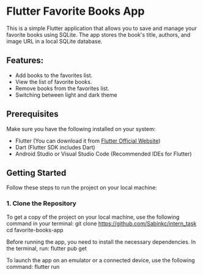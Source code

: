 # Flutter Favorite Books App

This is a simple Flutter application that allows you to save and manage your favorite books using SQLite. The app stores the book's title, authors, and image URL in a local SQLite database.

## Features:
- Add books to the favorites list.
- View the list of favorite books.
- Remove books from the favorites list.
- Switching between light and dark theme

## Prerequisites

Make sure you have the following installed on your system:
- Flutter (You can download it from [Flutter Official Website](https://flutter.dev/docs/get-started/install))
- Dart (Flutter SDK includes Dart)
- Android Studio or Visual Studio Code (Recommended IDEs for Flutter)

## Getting Started

Follow these steps to run the project on your local machine:

### 1. Clone the Repository

To get a copy of the project on your local machine, use the following command in your terminal:
git clone https://github.com/Sabinkc/intern_task
cd favorite-books-app

Before running the app, you need to install the necessary dependencies. In the terminal, run:
flutter pub get

To launch the app on an emulator or a connected device, use the following command:
flutter run

